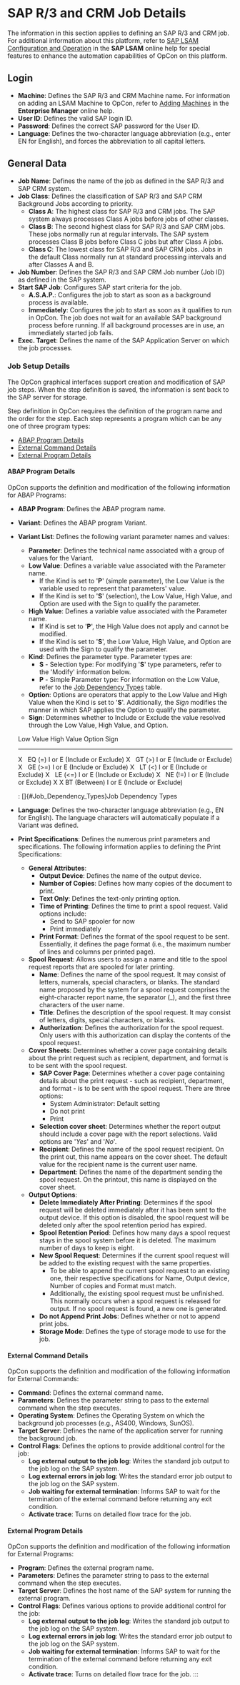 # SAP R/3 and CRM Job Details

The information in this section applies to defining an SAP R/3 and CRM
job. For additional information about this platform, refer to [SAP LSAM Configuration and
Operation](https://help.smatechnologies.com/opcon/agents/sap/latest/Files/Agents/SAP/Configuration-and-Operation.md)
 in the **SAP LSAM** online help for special features to enhance
the automation capabilities of OpCon on this
platform.

## Login

- **Machine**: Defines the SAP R/3 and CRM Machine name. For
    information on adding an LSAM Machine to     OpCon, refer to [Adding
    Machines](../Files/UI/Enterprise-Manager/Adding-Machines.md)
     in the **Enterprise Manager** online help.
- **User ID**: Defines the valid SAP login ID.
- **Password**: Defines the correct SAP password for the User ID.
- **Language**: Defines the two-character language abbreviation (e.g.,
    enter EN for English), and forces the abbreviation to all capital
    letters.

## General Data

- **Job Name**: Defines the name of the job as defined in the SAP R/3
    and SAP CRM system.
- **Job Class**: Defines the classification of SAP R/3 and SAP CRM
    Background Jobs according to priority.
  - **Class A**: The highest class for SAP R/3 and CRM jobs. The SAP
        system always processes Class A jobs before jobs of other
        classes.
  - **Class B**: The second highest class for SAP R/3 and SAP CRM
        jobs. These jobs normally run at regular intervals. The SAP
        system processes Class B jobs before Class C jobs but after
        Class A jobs.
  - **Class C**: The lowest class for SAP R/3 and SAP CRM jobs. Jobs
        in the default Class normally run at standard processing
        intervals and after Classes A and B.
- **Job Number**: Defines the SAP R/3 and SAP CRM Job number (Job ID)
    as defined in the SAP system.
- **Start SAP Job**: Configures SAP start criteria for the job.
  - **A.S.A.P.**: Configures the job to start as soon as a
        background process is available.
  - **Immediately**: Configures the job to start as soon as it
        qualifies to run in OpCon. The job
        does not wait for an available SAP background process before
        running. If all background processes are in use, an immediately
        started job fails.
- **Exec. Target**: Defines the name of the SAP Application Server on
    which the job processes.

### Job Setup Details

The OpCon graphical interfaces support
creation and modification of SAP job steps. When the step definition is
saved, the information is sent back to the SAP server for storage.

Step definition in OpCon requires the
definition of the program name and the order for the step. Each step
represents a program which can be any one of three program types:

- [ABAP Program Details](#ABAP)
- [External Command Details](#External)
- [External Program Details](#External2)

#### ABAP Program Details

OpCon supports the definition and
modification of the following information for ABAP Programs:

- **ABAP Program**: Defines the ABAP program name.
- **Variant**: Defines the ABAP program Variant.
- **Variant List**: Defines the following variant parameter names and
    values:
  - **Parameter**: Defines the technical name associated with a
        group of values for the Variant.
  - **Low Value**: Defines a variable value associated with the
        Parameter name.
    - If the Kind is set to '**P**' (simple parameter), the Low
            Value is the variable used to represent that parameters'
            value.
    - If the Kind is set to '**S**' (selection), the Low Value,
            High Value, and Option are used with the Sign to qualify the
            parameter.
  - **High Value**: Defines a variable value associated with the
        Parameter name.
    - If Kind is set to '**P**', the High Value does not apply
            and cannot be modified.
    - If the Kind is set to '**S**', the Low Value, High Value,
            and Option are used with the Sign to qualify the parameter.
  - **Kind**: Defines the parameter type. Parameter types are:
    - **S** - Selection type: For modifying '**S**' type
            parameters, refer to the 'Modify' information below.
    - **P** - Simple Parameter type: For information on the Low
            Value, refer to the [Job Dependency             Types](#Job_Dependency_Types) table.
  - **Option**: Options are operators that apply to the Low Value
        and High Value when the Kind is set to '**S**'. Additionally,
        the *Sign* modifies the manner in which SAP applies the Option
        to qualify the parameter.
  - **Sign**: Determines whether to Include or Exclude the value
        resolved through the Low Value, High Value, and Option.

  Low Value   High Value   Option         Sign
  ----------- ------------ -------------- -----------------------------
  X                        EQ (=)         I or E (Include or Exclude)
  X                        GT (\>)        I or E (Include or Exclude)
  X                        GE (\>=)       I or E (Include or Exclude)
  X                        LT (\<)        I or E (Include or Exclude)
  X                        LE (\<=)       I or E (Include or Exclude)
  X                        NE (!=)        I or E (Include or Exclude)
  X           X            BT (Between)   I or E (Include or Exclude)

  : []{#Job_Dependency_Types}Job Dependency Types

- **Language**: Defines the two-character language abbreviation (e.g.,
    EN for English). The language characters will automatically populate
    if a Variant was defined.
- **Print Specifications**: Defines the numerous print parameters and
    specifications. The following information applies to defining the
    Print Specifications:
  - **General Attributes**:
    - **Output Device**: Defines the name of the output device.
    - **Number of Copies**: Defines how many copies of the
            document to print.
    - **Text Only**: Defines the text-only printing option.
    - **Time of Printing**: Defines the time to print a spool
            request. Valid options include:
      - Send to SAP spooler for now
      - Print immediately
    - **Print Format**: Defines the format of the spool request to
            be sent. Essentially, it defines the page format (i.e., the
            maximum number of lines and columns per printed page).
  - **Spool Request**: Allows users to assign a name and title to
        the spool request reports that are spooled for later printing.
    - **Name**: Defines the name of the spool request. It may
            consist of letters, numerals, special characters, or blanks.
            The standard name proposed by the system for a spool request
            comprises the eight-character report name, the separator
            (\_), and the first three characters of the user name.
    - **Title**: Defines the description of the spool request. It
            may consist of letters, digits, special characters, or
            blanks.
    - **Authorization**: Defines the authorization for the spool
            request. Only users with this authorization can display the
            contents of the spool request.
  - **Cover Sheets**: Determines whether a cover page containing
        details about the print request such as recipient, department,
        and format is to be sent with the spool request.
    - **SAP Cover Page**: Determines whether a cover page
            containing details about the print request - such as
            recipient, department, and format - is to be sent with the
            spool request. There are three options:
      - System Administrator: Default setting
      - Do not print
      - Print
    - **Selection cover sheet**: Determines whether the report
            output should include a cover page with the report
            selections. Valid options are '*Yes*' and '*No*'.
    - **Recipient**: Defines the name of the spool request
            recipient. On the print out, this name appears on the cover
            sheet. The default value for the recipient name is the
            current user name.
    - **Department**: Defines the name of the department sending
            the spool request. On the printout, this name is displayed
            on the cover sheet.
  - **Output Options**:
    - **Delete Immediately After Printing**: Determines if the
            spool request will be deleted immediately after it has been
            sent to the output device. If this option is disabled, the
            spool request will be deleted only after the spool retention
            period has expired.
    - **Spool Retention Period**: Defines how many days a spool
            request stays in the spool system before it is deleted. The
            maximum number of days to keep is eight.
    - **New Spool Request**: Determines if the current spool
            request will be added to the existing request with the same
            properties.
      - To be able to append the current spool request to an
                existing one, their respective specifications for Name,
                Output device, Number of copies and Format must match.
      - Additionally, the existing spool request must be
                unfinished. This normally occurs when a spool request is
                released for output. If no spool request is found, a new
                one is generated.
    - **Do not Append Print Jobs**: Defines whether or not to
            append print jobs.
    - **Storage Mode**: Defines the type of storage mode to use
            for the job.

#### External Command Details

OpCon supports the definition and
modification of the following information for External Commands:

- **Command**: Defines the external command name.
- **Parameters**: Defines the parameter string to pass to the external
    command when the step executes.
- **Operating System**: Defines the Operating System on which the
    background job processes (e.g., AS400, Windows, SunOS).
- **Target Server**: Defines the name of the application server for
    running the background job.
- **Control Flags**: Defines the options to provide additional control
    for the job:
  - **Log external output to the job log**: Writes the standard job
        output to the job log on the SAP system.
  - **Log external errors in job log**: Writes the standard error
        job output to the job log on the SAP system.
  - **Job waiting for external termination**: Informs SAP to wait
        for the termination of the external command before returning any
        exit condition.
  - **Activate trace**: Turns on detailed flow trace for the job.

#### External Program Details

OpCon supports the definition and
modification of the following information for External Programs:

- **Program**: Defines the external program name.
- **Parameters**: Defines the parameter string to pass to the external
    command when the step executes.
- **Target Server**: Defines the host name of the SAP system for
    running the external program.
- **Control Flags**: Defines various options to provide additional
    control for the job:
  - **Log external output to the job log**: Writes the standard job
        output to the job log on the SAP system.
  - **Log external errors in job log**: Writes the standard error
        job output to the job log on the SAP system.
  - **Job waiting for external termination**: Informs SAP to wait
        for the termination of the external command before returning any
        exit condition.
  - **Activate trace**: Turns on detailed flow trace for the job.
:::

